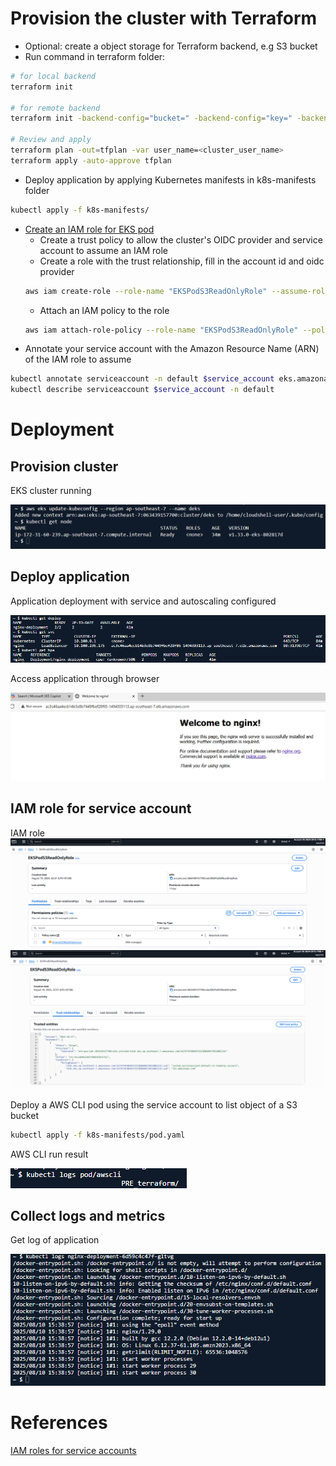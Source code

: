# Provision the cluster with Terraform
- Optional: create a object storage for Terraform backend, e.g S3 bucket
- Run command in terraform folder:
```sh
# for local backend
terraform init

# for remote backend
terraform init -backend-config="bucket=" -backend-config="key=" -backend-config="region="

# Review and apply
terraform plan -out=tfplan -var user_name=<cluster_user_name>
terraform apply -auto-approve tfplan
```
- Deploy application by applying Kubernetes manifests in k8s-manifests folder
```sh
kubectl apply -f k8s-manifests/
```
- [Create an IAM role for EKS pod](https://docs.aws.amazon.com/eks/latest/userguide/associate-service-account-role.html)
    - Create a trust policy to allow the cluster's OIDC provider and service account to assume an IAM role
    - Create a role with the trust relationship, fill in the account id and oidc provider
    ```sh
    aws iam create-role --role-name "EKSPodS3ReadOnlyRole" --assume-role-policy-document file://iam/trust-relationship.json --description "Allow EKS service account to read S3 bucket"
    ```
    - Attach an IAM policy to the role
    ```sh
    aws iam attach-role-policy --role-name "EKSPodS3ReadOnlyRole" --policy-arn=arn:aws:iam::aws:policy/AmazonS3ReadOnlyAccess
    ```
- Annotate your service account with the Amazon Resource Name (ARN) of the IAM role to assume
```sh
kubectl annotate serviceaccount -n default $service_account eks.amazonaws.com/role-arn=arn:aws:iam::$account_id:role/my-role
kubectl describe serviceaccount $service_account -n default
```
# Deployment
## Provision cluster
EKS cluster running

![EKS cluster running](./screenshots/k-get-node.png)

## Deploy application
Application deployment with service and autoscaling configured

![alt text](./screenshots/k-get-deploy.png)

Access application through browser

![elb URL](./screenshots/elb-url.png)

## IAM role for service account
IAM role ![](./screenshots/pod-iam-role.png)![](./screenshots/pod-role-trust.png)

Deploy a AWS CLI pod using the service account to list object of a S3 bucket
```sh
kubectl apply -f k8s-manifests/pod.yaml
```
AWS CLI run result

![](./screenshots/aws-s3-list.png)
## Collect logs and metrics
Get log of application

![](./screenshots/app-log.png)

# References
[IAM roles for service accounts](https://docs.aws.amazon.com/eks/latest/userguide/iam-roles-for-service-accounts.html)